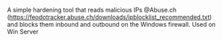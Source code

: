 A simple hardening tool that reads malicious IPs @Abuse.ch (https://feodotracker.abuse.ch/downloads/ipblocklist_recommended.txt) and blocks them inbound and outbound on the Windows firewall.
Used on Win Server
